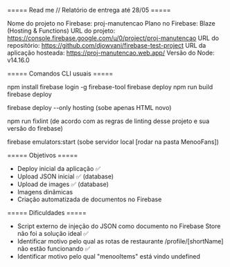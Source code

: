 ===== Read me // Relatório de entrega até 28/05 =====

Nome do projeto no Firebase: proj-manutencao
Plano no Firebase: Blaze (Hosting & Functions)
URL do projeto: https://console.firebase.google.com/u/0/project/proj-manutencao
URL do repositório: https://github.com/djowvani/firebase-test-project
URL da aplicação hosteada: https://proj-manutencao.web.app/
Versão do Node: v14.16.0

===== Comandos CLI usuais =====

npm install
firebase login -g firebase-tool
firebase deploy
npm run build
firebase deploy

firebase deploy --only hosting
(sobe apenas HTML novo)

npm run fixlint
(de acordo com as regras de linting desse projeto e sua versão do firebase)

firebase emulators:start
(sobe servidor local [rodar na pasta MenooFans])

===== Objetivos =====

- Deploy inicial da aplicação ✅
- Upload JSON inicial ✅ (database)
- Upload de images ✅ (database)
- Imagens dinâmicas
- Criação automatizada de documentos no Firebase

===== Dificuldades =====

- Script externo de injeção do JSON como documento no Firebase Store não foi a solução ideal ✅
- Identificar motivo pelo qual as rotas de restaurante /profile/[shortName] não estão funcionando ✅
- Identificar motivo pelo qual "menooItems" está vindo undefined
